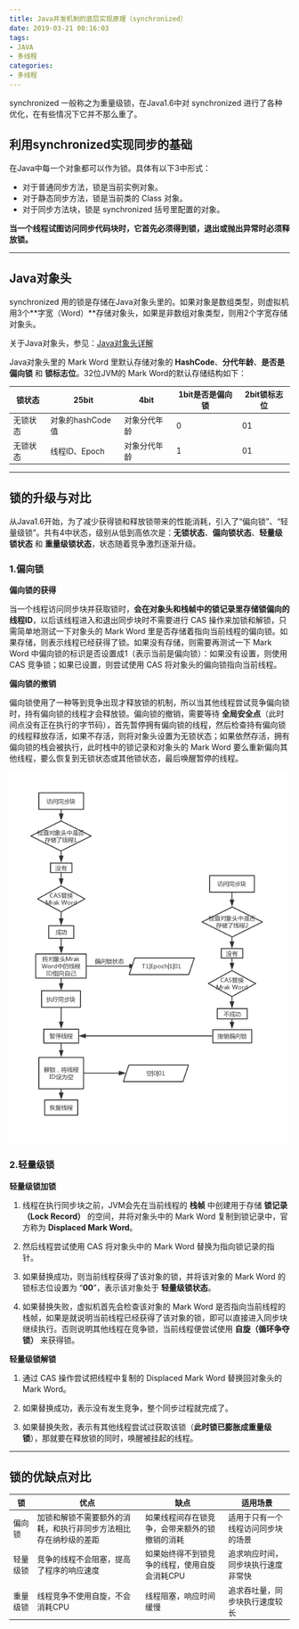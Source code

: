 ```yaml
---
title: Java并发机制的底层实现原理（synchronized）
date: 2019-03-21 00:16:03
tags:
- JAVA
- 多线程
categories:
- 多线程
---
```


synchronized 一般称之为重量级锁，在Java1.6中对 synchronized 进行了各种优化，在有些情况下它并不那么重了。

## 利用synchronized实现同步的基础

在Java中每一个对象都可以作为锁。具体有以下3中形式：
- 对于普通同步方法，锁是当前实例对象。
- 对于静态同步方法，锁是当前类的 Class 对象。
- 对于同步方法块，锁是 synchronized 括号里配置的对象。

<!-- more -->

**当一个线程试图访问同步代码块时，它首先必须得到锁，退出或抛出异常时必须释放锁。**

* * *

## Java对象头

synchronized 用的锁是存储在Java对象头里的。如果对象是数组类型，则虚拟机用3个**字宽（Word）**存储对象头，如果是非数组对象类型，则用2个字宽存储对象头。

关于Java对象头，参见：[Java对象头详解](/blog/2019/03/15/javase/java-object-head/index.html)

Java对象头里的 Mark Word 里默认存储对象的 **HashCode**、**分代年龄**、**是否是偏向锁** 和 **锁标志位**。32位JVM的 Mark Word的默认存储结构如下：

| 锁状态 | 25bit | 4bit | 1bit是否是偏向锁 | 2bit锁标志位 |
| ------ | ------ | ------ | ------| ------ |
| 无锁状态 | 对象的hashCode值 | 对象分代年龄 | 0 | 01 |
| 无锁状态 | 线程ID、Epoch | 对象分代年龄 | 1 | 01 |

* * *

## 锁的升级与对比

从Java1.6开始，为了减少获得锁和释放锁带来的性能消耗，引入了“偏向锁”、“轻量级锁”。共有4中状态，级别从低到高依次是：**无锁状态**、**偏向锁状态**、**轻量级锁状态** 和 **重量级锁状态**，状态随着竞争激烈逐渐升级。

### 1.偏向锁

**偏向锁的获得**

当一个线程访问同步块并获取锁时，**会在对象头和栈帧中的锁记录里存储锁偏向的线程ID**，以后该线程进入和退出同步块时不需要进行 CAS 操作来加锁和解锁，只需简单地测试一下对象头的 Mark Word 里是否存储着指向当前线程的偏向锁。如果存储，则表示线程已经获得了锁。如果没有存储，则需要再测试一下 Mark Word 中偏向锁的标识是否设置成1（表示当前是偏向锁）：如果没有设置，则使用 CAS 竞争锁；如果已设置，则尝试使用 CAS 将对象头的偏向锁指向当前线程。

**偏向锁的撤销**

偏向锁使用了一种等到竞争出现才释放锁的机制，所以当其他线程尝试竞争偏向锁时，持有偏向锁的线程才会释放锁。偏向锁的撤销，需要等待 **全局安全点**（此时间点没有正在执行的字节码），首先暂停拥有偏向锁的线程，然后检查持有偏向锁的线程释放存活，如果不存活，则将对象头设置为无锁状态；如果依然存活，拥有偏向锁的栈会被执行，此时栈中的锁记录和对象头的 Mark Word 要么重新偏向其他线程，要么恢复到无锁状态或其他锁状态，最后唤醒暂停的线程。

![偏向锁获得和撤销流程](java并发机制的底层实现原理二/biased-lock.png "偏向锁获得和撤销流程")

### 2.轻量级锁

**轻量级锁加锁**

1. 线程在执行同步块之前，JVM会先在当前线程的 **栈帧** 中创建用于存储 **锁记录（Lock Record）** 的空间，并将对象头中的 Mark Word 复制到锁记录中，官方称为 **Displaced Mark Word**。

2. 然后线程尝试使用 CAS 将对象头中的 Mark Word 替换为指向锁记录的指针。

3. 如果替换成功，则当前线程获得了该对象的锁，并将该对象的 Mark Word 的锁标志位设置为 “**00**”，表示该对象处于 **轻量级锁状态**。

4. 如果替换失败，虚拟机首先会检查该对象的 Mark Word 是否指向当前线程的栈帧，如果是就说明当前线程已经获得了该对象的锁，即可以直接进入同步块继续执行。否则说明其他线程在竞争锁，当前线程便尝试使用 **自旋（循环争夺锁）** 来获得锁。

**轻量级锁解锁**

1. 通过 CAS 操作尝试把线程中复制的 Displaced Mark Word 替换回对象头的 Mark Word。

2. 如果替换成功，表示没有发生竞争，整个同步过程就完成了。

3. 如果替换失败，表示有其他线程尝试过获取该锁（**此时锁已膨胀成重量级锁**），那就要在释放锁的同时，唤醒被挂起的线程。

* * *

## 锁的优缺点对比

| 锁 | 优点 | 缺点 | 适用场景 |
| ------ | ------ | ------ | ------|
| 偏向锁 | 加锁和解锁不需要额外的消耗，和执行非同步方法相比存在纳秒级的差距 | 如果线程间存在锁竞争，会带来额外的锁撤销的消耗 | 适用于只有一个线程访问同步块的场景 |
| 轻量级锁 | 竞争的线程不会阻塞，提高了程序的响应速度 | 如果始终得不到锁竞争的线程，使用自旋会消耗CPU | 追求响应时间，同步块执行速度非常快 |
| 重量级锁 | 线程竞争不使用自旋，不会消耗CPU | 线程阻塞，响应时间缓慢 | 追求吞吐量，同步块执行速度较长 |
